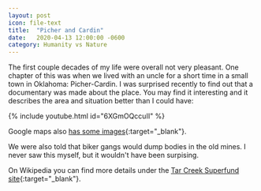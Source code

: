 ```yaml
---
layout: post
icon: file-text
title:  "Picher and Cardin"
date:   2020-04-13 12:00:00 -0600
category: Humanity vs Nature
---
```


The first couple decades of my life were overall not very pleasant. One chapter of this was when we lived with an uncle for a short time in a small town in Oklahoma: Picher-Cardin. I was surprised recently to find out that a documentary was made about the place. You may find it interesting and it describes the area and situation better than I could have:

{% include youtube.html id="6XGmOQccuII" %}

Google maps also [has some images](https://www.google.com/maps/place/Picher-cardin,+OK/@36.947349,-94.8311885,3a,75y,100h,90t/data=!3m8!1e1!3m6!1sAF1QipPT-k5rDtC74ko4G4N37b8unpHX9QET5U2U62Wp!2e10!3e11!6shttps:%2F%2Flh5.googleusercontent.com%2Fp%2FAF1QipPT-k5rDtC74ko4G4N37b8unpHX9QET5U2U62Wp%3Dw86-h86-k-no-pi6.069931-ya347.2374-ro3.1031055-fo100!7i5376!8i2688!4m13!1m7!3m6!1s0x87c810fa5f96903b:0xdf574dc020f66982!2sPicher-cardin,+OK!3b1!8m2!3d36.9737678!4d-94.8416936!3m4!1s0x87c810fa5f96903b:0xdf574dc020f66982!8m2!3d36.9737678!4d-94.8416936){:target="_blank"}.

We were also told that biker gangs would dump bodies in the old mines. I never saw this myself, but it wouldn't have been surpising.

On Wikipedia you can find more details under the [Tar Creek Superfund site](https://en.wikipedia.org/wiki/Tar_Creek_Superfund_site){:target="_blank"}.
